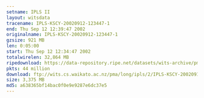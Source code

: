 ```yaml
---
setname: IPLS II
layout: witsdata
tracename: IPLS-KSCY-20020912-123447-1
end: Thu Sep 12 12:39:47 2002
originalname: IPLS-KSCY-20020912-123447-1
gzsize: 921 MB
len: 0:05:00
start: Thu Sep 12 12:34:47 2002
totalwirelen: 32,864 MB
ripedownload: https://data-repository.ripe.net/datasets/wits-archive/pma/long/ipls/2/IPLS-KSCY-20020912-123447-1.gz
pkts: 44 million
download: ftp://wits.cs.waikato.ac.nz/pma/long/ipls/2/IPLS-KSCY-20020912-123447-1.gz
size: 3,375 MB
md5: a638365bf14bac0f0e9e9287e6dc37e5
---
```


